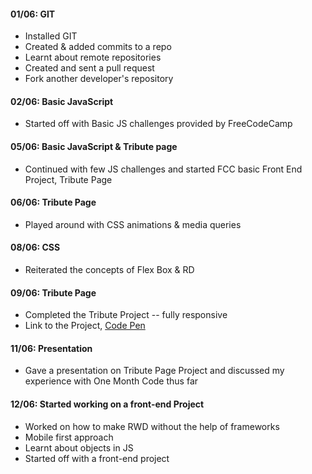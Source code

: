 #### 01/06: GIT
   * Installed GIT
   * Created & added commits to a repo
   * Learnt about remote repositories
   * Created and sent a pull request
   * Fork another developer's repository

#### 02/06: Basic JavaScript

   * Started off with Basic JS challenges provided by FreeCodeCamp

#### 05/06: Basic JavaScript & Tribute page

   * Continued with few JS challenges and started FCC basic Front End Project, Tribute Page

#### 06/06: Tribute Page

   * Played around with CSS animations & media queries

#### 08/06: CSS

   * Reiterated the concepts of Flex Box & RD

#### 09/06: Tribute Page

   * Completed the Tribute Project -- fully responsive
   * Link to the Project, [Code Pen](https://codepen.io/srujan369/full/EXPZzx/)

#### 11/06: Presentation

   * Gave a presentation on Tribute Page Project and discussed my experience with One Month Code thus far

#### 12/06: Started working on a front-end Project

   * Worked on how to make RWD without the help of frameworks
   * Mobile first approach 
   * Learnt about objects in JS
   * Started off with a front-end project

